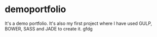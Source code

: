 # demoportfolio
It's a demo portfolio. It's also my first project where I have used GULP, BOWER, SASS and JADE to create it.
gfdg
